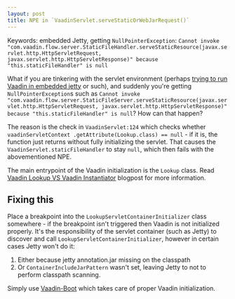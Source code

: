 ```yaml
---
layout: post
title: NPE in `VaadinServlet.serveStaticOrWebJarRequest()`
---
```


Keywords: embedded Jetty, getting `NullPointerException`:
`Cannot invoke "com.vaadin.flow.server.StaticFileHandler.serveStaticResource(javax.servlet.http.HttpServletRequest, javax.servlet.http.HttpServletResponse)" because "this.staticFileHandler" is null`

What if you are tinkering with the servlet environment (perhaps
[trying to run Vaadin in embedded jetty](https://github.com/mvysny/vaadin-embedded-jetty-gradle) or such),
and suddenly you're getting `NullPointerException`s such as `Cannot invoke "com.vaadin.flow.server.StaticFileServer.serveStaticResource(javax.servlet.http.HttpServletRequest, javax.servlet.http.HttpServletResponse)" because "this.staticFileHandler" is null`?
How can that happen?

The reason is the check in `VaadinServlet:124` which checks whether `vaadinServletContext
.getAttribute(Lookup.class) == null` - if it is, the function just returns without fully initializing the servlet.
That causes the `VaadinServlet.staticFileHandler` to stay `null`, which then fails
with the abovementioned NPE.

The main entrypoint of the Vaadin initialization is the `Lookup` class. Read
[Vaadin Lookup VS Vaadin Instantiator](../vaadin-lookup-vs-instantiator/) blogpost for
more information.

## Fixing this

Place a breakpoint into the `LookupServletContainerInitializer` class somewhere - if
the breakpoint isn't triggered then Vaadin is not initialized properly. It's the responsibility
of the servlet container (such as Jetty) to discover and call `LookupServletContainerInitializer`, however
in certain cases Jetty won't do it:

1. Either because jetty annotation.jar missing on the classpath
2. Or `ContainerIncludeJarPattern` wasn't set, leaving Jetty to not to perform classpath scanning.

Simply use [Vaadin-Boot](https://github.com/mvysny/vaadin-boot) which takes care of proper Vaadin initialization.
